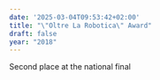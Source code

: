 ```yaml
---
date: '2025-03-04T09:53:42+02:00'
title: "\"Oltre La Robotica\" Award"
draft: false
year: "2018"
---
```

Second place at the national final

